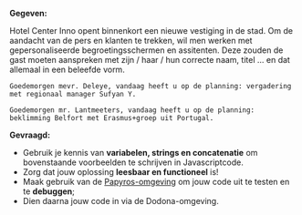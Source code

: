 **Gegeven:**

Hotel Center Inno opent binnenkort een nieuwe vestiging in de stad. Om de aandacht van de pers en klanten te trekken, wil men werken met gepersonaliseerde begroetingsschermen en assitenten. 
Deze zouden de gast moeten aanspreken met zijn / haar / hun correcte naam, titel ... en dat allemaal in een beleefde vorm. 

```
Goedemorgen mevr. Deleye, vandaag heeft u op de planning: vergadering met regionaal manager Sufyan Y.
```

```
Goedemorgen mr. Lantmeeters, vandaag heeft u op de planning: beklimming Belfort met Erasmus+groep uit Portugal. 
```

**Gevraagd:**

* Gebruik je kennis van **variabelen, strings en concatenatie** om bovenstaande voorbeelden te schrijven in Javascriptcode. 
* Zorg dat jouw oplossing **leesbaar en functioneel** is! 
* Maak gebruik van de [Papyros-omgeving](https://papyros.dodona.be/?locale=nl&language=JavaScript) om jouw code uit te testen en te **debuggen**; 
* Dien daarna jouw code in via de Dodona-omgeving. 
